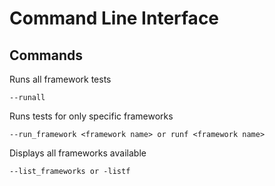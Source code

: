 # Command Line Interface

## Commands
Runs all framework tests
```
--runall
```

Runs tests for only specific frameworks
```
--run_framework <framework name> or runf <framework name>
```

Displays all frameworks available
```
--list_frameworks or -listf
```
